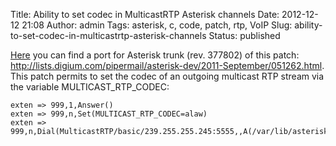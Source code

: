 Title: Ability to set codec in MulticastRTP Asterisk channels
Date: 2012-12-12 21:08
Author: admin
Tags: asterisk, c, code, patch, rtp, VoIP
Slug: ability-to-set-codec-in-multicastrtp-asterisk-channels
Status: published

[Here]({attach}/static/asterisk_trunk-377802_rtp_multicast_codec.patch)
you can find a port for Asterisk trunk (rev. 377802) of this patch:
<http://lists.digium.com/pipermail/asterisk-dev/2011-September/051262.html>.  
This patch permits to set the codec of an outgoing multicast RTP stream
via the variable MULTICAST_RTP_CODEC:

```
exten => 999,1,Answer()  
exten => 999,n,Set(MULTICAST_RTP_CODEC=alaw)  
exten => 999,n,Dial(MulticastRTP/basic/239.255.255.245:5555,,A(/var/lib/asterisk/moh/mymoh))
```
